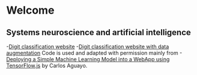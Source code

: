 # Welcome
## Systems neuroscience and artificial intelligence
-[Digit classification website](https://hiroko-hashimoto.github.io/digit_classification_website/tfjs.html)
-[Digit classification website with data augmentation](https://hiroko-hashimoto.github.io/digit_classification_website_with_data_augmentation/tfjs.html)
Code is used and adapted with permission mainly from
-[Deploying a Simple Machine Learning Model into a WebApp using TensorFlow.js](https://towardsdatascience.com/deploying-a-simple-machine-learning-model-into-a-webapp-using-tensorflow-js-3609c297fb04) by Carlos Aguayo.
